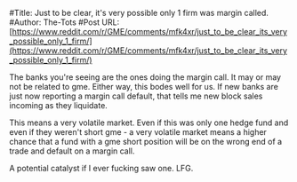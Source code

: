 #Title: Just to be clear, it's very possible only 1 firm was margin called.
#Author: The-Tots
#Post URL: [https://www.reddit.com/r/GME/comments/mfk4xr/just_to_be_clear_its_very_possible_only_1_firm/](https://www.reddit.com/r/GME/comments/mfk4xr/just_to_be_clear_its_very_possible_only_1_firm/)


The banks you're seeing are the ones doing the margin call. It may or may not be related to gme. Either way, this bodes well for us. If new banks are just now reporting a margin call default, that tells me new block sales incoming as they liquidate.

This means a very volatile market. Even if this was only one hedge fund and even if they weren't short gme - a very volatile market means a higher chance that a fund with a gme short position will be on the wrong end of a trade and default on a margin call. 

A potential catalyst if I ever fucking saw one.  LFG.